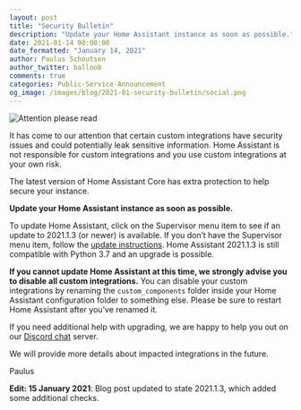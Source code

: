 ```yaml
---
layout: post
title: "Security Bulletin"
description: "Update your Home Assistant instance as soon as possible."
date: 2021-01-14 00:00:00
date_formatted: "January 14, 2021"
author: Paulus Schoutsen
author_twitter: balloob
comments: true
categories: Public-Service-Announcement
og_image: /images/blog/2021-01-security-bulletin/social.png
---
```


![Attention please read](/images/blog/2021-01-security-bulletin/social.png)

It has come to our attention that certain custom integrations have security issues and could potentially leak sensitive information. Home Assistant is not responsible for custom integrations and you use custom integrations at your own risk.

The latest version of Home Assistant Core has extra protection to help secure your instance.

**Update your Home Assistant instance as soon as possible.**

To update Home Assistant, click on the Supervisor menu item to see if an update to 2021.1.3 (or newer) is available. If you don’t have the Supervisor menu item, follow the [update instructions](/docs/installation/updating/). Home Assistant 2021.1.3 is still compatible with Python 3.7 and an upgrade is possible.

**If you cannot update Home Assistant at this time, we strongly advise you to disable all custom integrations.** You can disable your custom integrations by renaming the `custom_components` folder inside your Home Assistant configuration folder to something else. Please be sure to restart Home Assistant after you’ve renamed it.

If you need additional help with upgrading, we are happy to help you out on our [Discord chat](/join-chat/) server.

We will provide more details about impacted integrations in the future.

Paulus

**Edit: 15 January 2021**: Blog post updated to state 2021.1.3, which added some additional checks.
